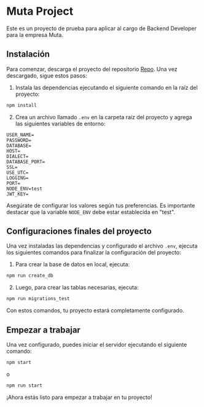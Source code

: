# Muta Project

Este es un proyecto de prueba para aplicar al cargo de Backend Developer para la empresa Muta.

## Instalación

Para comenzar, descarga el proyecto del repositorio [Repo](https://github.com/Rubncal04/muta-project). Una vez descargado, sigue estos pasos:

1. Instala las dependencias ejecutando el siguiente comando en la raíz del proyecto:

```bash
npm install
```

2. Crea un archivo llamado `.env` en la carpeta raíz del proyecto y agrega las siguientes variables de entorno:

```
USER_NAME=
PASSWORD=
DATABASE=
HOST=
DIALECT=
DATABASE_PORT=
SSL=
USE_UTC=
LOGGING=
PORT=
NODE_ENV=test
JWT_KEY=
```

Asegúrate de configurar los valores según tus preferencias. Es importante destacar que la variable `NODE_ENV` debe estar establecida en "test".

## Configuraciones finales del proyecto

Una vez instaladas las dependencias y configurado el archivo `.env`, ejecuta los siguientes comandos para finalizar la configuración del proyecto:

1. Para crear la base de datos en local, ejecuta:

```bash
npm run create_db
```

2. Luego, para crear las tablas necesarias, ejecuta:

```bash
npm run migrations_test
```

Con estos comandos, tu proyecto estará completamente configurado.

## Empezar a trabajar

Una vez configurado, puedes iniciar el servidor ejecutando el siguiente comando:

```bash
npm start
```

o

```bash
npm run start
```

¡Ahora estás listo para empezar a trabajar en tu proyecto!
